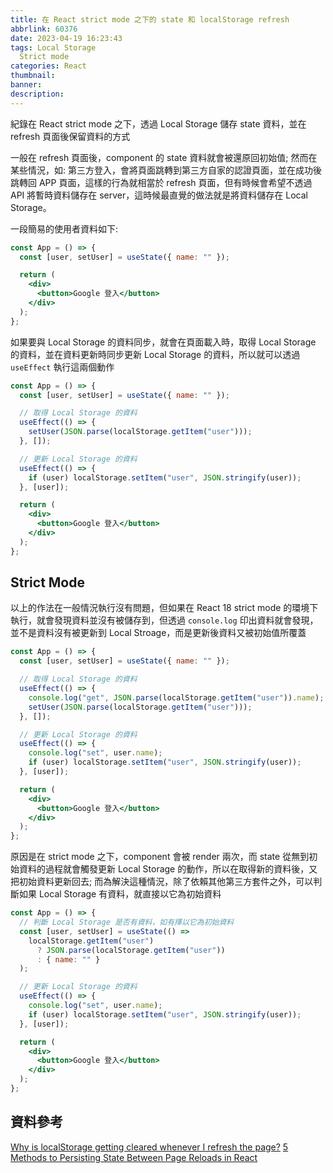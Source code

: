 ```yaml
---
title: 在 React strict mode 之下的 state 和 localStorage refresh
abbrlink: 60376
date: 2023-04-19 16:23:43
tags: Local Storage
  Strict mode
categories: React
thumbnail:
banner:
description:
---
```


<!-- @format -->

紀錄在 React strict mode 之下，透過 Local Storage 儲存 state 資料，並在 refresh 頁面後保留資料的方式

<!-- more -->

一般在 refresh 頁面後，component 的 state 資料就會被還原回初始值; 然而在某些情況，如: 第三方登入，會將頁面跳轉到第三方自家的認證頁面，並在成功後跳轉回 APP 頁面，這樣的行為就相當於 refresh 頁面，但有時候會希望不透過 API 將暫時資料儲存在 server，這時候最直覺的做法就是將資料儲存在 Local Storage。

一段簡易的使用者資料如下:

```jsx
const App = () => {
  const [user, setUser] = useState({ name: "" });

  return (
    <div>
      <button>Google 登入</button>
    </div>
  );
};
```

如果要與 Local Storage 的資料同步，就會在頁面載入時，取得 Local Storage 的資料，並在資料更新時同步更新 Local Storage 的資料，所以就可以透過 `useEffect` 執行這兩個動作

```jsx
const App = () => {
  const [user, setUser] = useState({ name: "" });

  // 取得 Local Storage 的資料
  useEffect(() => {
    setUser(JSON.parse(localStorage.getItem("user")));
  }, []);

  // 更新 Local Storage 的資料
  useEffect(() => {
    if (user) localStorage.setItem("user", JSON.stringify(user));
  }, [user]);

  return (
    <div>
      <button>Google 登入</button>
    </div>
  );
};
```

## Strict Mode

以上的作法在一般情況執行沒有問題，但如果在 React 18 strict mode 的環境下執行，就會發現資料並沒有被儲存到，但透過 `console.log` 印出資料就會發現，並不是資料沒有被更新到 Local Stroage，而是更新後資料又被初始值所覆蓋

```jsx
const App = () => {
  const [user, setUser] = useState({ name: "" });

  // 取得 Local Storage 的資料
  useEffect(() => {
    console.log("get", JSON.parse(localStorage.getItem("user")).name);
    setUser(JSON.parse(localStorage.getItem("user")));
  }, []);

  // 更新 Local Storage 的資料
  useEffect(() => {
    console.log("set", user.name);
    if (user) localStorage.setItem("user", JSON.stringify(user));
  }, [user]);

  return (
    <div>
      <button>Google 登入</button>
    </div>
  );
};
```

原因是在 strict mode 之下，component 會被 render 兩次，而 state 從無到初始資料的過程就會觸發更新 Local Storage 的動作，所以在取得新的資料後，又把初始資料更新回去; 而為解決這種情況，除了依賴其他第三方套件之外，可以判斷如果 Local Storage 有資料，就直接以它為初始資料

```jsx
const App = () => {
  // 判斷 Local Storage 是否有資料，如有擇以它為初始資料
  const [user, setUser] = useState(() =>
    localStorage.getItem("user")
      ? JSON.parse(localStorage.getItem("user"))
      : { name: "" }
  );

  // 更新 Local Storage 的資料
  useEffect(() => {
    console.log("set", user.name);
    if (user) localStorage.setItem("user", JSON.stringify(user));
  }, [user]);

  return (
    <div>
      <button>Google 登入</button>
    </div>
  );
};
```

## 資料參考

[Why is localStorage getting cleared whenever I refresh the page?](https://stackoverflow.com/questions/72222728/why-is-localstorage-getting-cleared-whenever-i-refresh-the-page)
[5 Methods to Persisting State Between Page Reloads in React](https://blog.bitsrc.io/5-methods-to-persisting-state-between-page-reloads-in-react-8fc9abd3fa2f)

